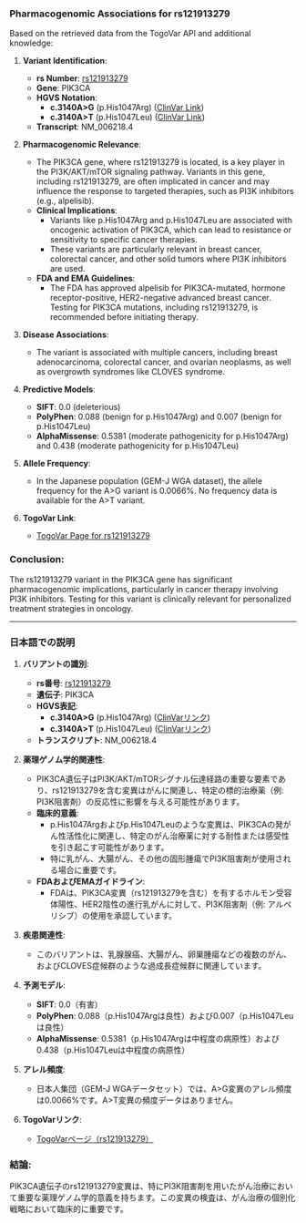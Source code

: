 ### Pharmacogenomic Associations for rs121913279

Based on the retrieved data from the TogoVar API and additional knowledge:

1. **Variant Identification**:
   - **rs Number**: [rs121913279](https://identifiers.org/dbsnp/rs121913279)
   - **Gene**: PIK3CA
   - **HGVS Notation**:
     - **c.3140A>G** (p.His1047Arg) ([ClinVar Link](https://www.ncbi.nlm.nih.gov/clinvar/variation/13652))
     - **c.3140A>T** (p.His1047Leu) ([ClinVar Link](https://www.ncbi.nlm.nih.gov/clinvar/variation/13653))
   - **Transcript**: NM_006218.4

2. **Pharmacogenomic Relevance**:
   - The PIK3CA gene, where rs121913279 is located, is a key player in the PI3K/AKT/mTOR signaling pathway. Variants in this gene, including rs121913279, are often implicated in cancer and may influence the response to targeted therapies, such as PI3K inhibitors (e.g., alpelisib).
   - **Clinical Implications**:
     - Variants like p.His1047Arg and p.His1047Leu are associated with oncogenic activation of PIK3CA, which can lead to resistance or sensitivity to specific cancer therapies.
     - These variants are particularly relevant in breast cancer, colorectal cancer, and other solid tumors where PI3K inhibitors are used.
   - **FDA and EMA Guidelines**:
     - The FDA has approved alpelisib for PIK3CA-mutated, hormone receptor-positive, HER2-negative advanced breast cancer. Testing for PIK3CA mutations, including rs121913279, is recommended before initiating therapy.

3. **Disease Associations**:
   - The variant is associated with multiple cancers, including breast adenocarcinoma, colorectal cancer, and ovarian neoplasms, as well as overgrowth syndromes like CLOVES syndrome.

4. **Predictive Models**:
   - **SIFT**: 0.0 (deleterious)
   - **PolyPhen**: 0.088 (benign for p.His1047Arg) and 0.007 (benign for p.His1047Leu)
   - **AlphaMissense**: 0.5381 (moderate pathogenicity for p.His1047Arg) and 0.438 (moderate pathogenicity for p.His1047Leu)

5. **Allele Frequency**:
   - In the Japanese population (GEM-J WGA dataset), the allele frequency for the A>G variant is 0.0066%. No frequency data is available for the A>T variant.

6. **TogoVar Link**:
   - [TogoVar Page for rs121913279](https://togovar.org)

### Conclusion:
The rs121913279 variant in the PIK3CA gene has significant pharmacogenomic implications, particularly in cancer therapy involving PI3K inhibitors. Testing for this variant is clinically relevant for personalized treatment strategies in oncology.

---

### 日本語での説明

1. **バリアントの識別**:
   - **rs番号**: [rs121913279](https://identifiers.org/dbsnp/rs121913279)
   - **遺伝子**: PIK3CA
   - **HGVS表記**:
     - **c.3140A>G** (p.His1047Arg) ([ClinVarリンク](https://www.ncbi.nlm.nih.gov/clinvar/variation/13652))
     - **c.3140A>T** (p.His1047Leu) ([ClinVarリンク](https://www.ncbi.nlm.nih.gov/clinvar/variation/13653))
   - **トランスクリプト**: NM_006218.4

2. **薬理ゲノム学的関連性**:
   - PIK3CA遺伝子はPI3K/AKT/mTORシグナル伝達経路の重要な要素であり、rs121913279を含む変異はがんに関連し、特定の標的治療薬（例: PI3K阻害剤）の反応性に影響を与える可能性があります。
   - **臨床的意義**:
     - p.His1047Argおよびp.His1047Leuのような変異は、PIK3CAの発がん性活性化に関連し、特定のがん治療薬に対する耐性または感受性を引き起こす可能性があります。
     - 特に乳がん、大腸がん、その他の固形腫瘍でPI3K阻害剤が使用される場合に重要です。
   - **FDAおよびEMAガイドライン**:
     - FDAは、PIK3CA変異（rs121913279を含む）を有するホルモン受容体陽性、HER2陰性の進行乳がんに対して、PI3K阻害剤（例: アルペリシブ）の使用を承認しています。

3. **疾患関連性**:
   - このバリアントは、乳腺腺癌、大腸がん、卵巣腫瘍などの複数のがん、およびCLOVES症候群のような過成長症候群に関連しています。

4. **予測モデル**:
   - **SIFT**: 0.0（有害）
   - **PolyPhen**: 0.088（p.His1047Argは良性）および0.007（p.His1047Leuは良性）
   - **AlphaMissense**: 0.5381（p.His1047Argは中程度の病原性）および0.438（p.His1047Leuは中程度の病原性）

5. **アレル頻度**:
   - 日本人集団（GEM-J WGAデータセット）では、A>G変異のアレル頻度は0.0066%です。A>T変異の頻度データはありません。

6. **TogoVarリンク**:
   - [TogoVarページ（rs121913279）](https://togovar.org)

### 結論:
PIK3CA遺伝子のrs121913279変異は、特にPI3K阻害剤を用いたがん治療において重要な薬理ゲノム学的意義を持ちます。この変異の検査は、がん治療の個別化戦略において臨床的に重要です。
